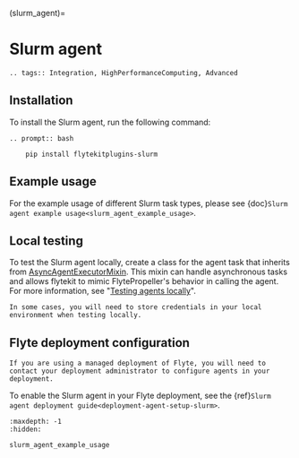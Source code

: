(slurm_agent)=

# Slurm agent

```{eval-rst}
.. tags:: Integration, HighPerformanceComputing, Advanced
```

## Installation

To install the Slurm agent, run the following command:

```{eval-rst}
.. prompt:: bash

    pip install flytekitplugins-slurm
```

## Example usage

For the example usage of different Slurm task types, please see {doc}`Slurm agent example usage<slurm_agent_example_usage>`.

## Local testing

To test the Slurm agent locally, create a class for the agent task that inherits from [AsyncAgentExecutorMixin](https://github.com/flyteorg/flytekit/blob/cd6bd01ad0ba6688afc71a33a59ece53f90e841a/flytekit/extend/backend/base_agent.py#L3). This mixin can handle asynchronous tasks and allows flytekit to mimic FlytePropeller's behavior in calling the agent. For more information, see "[Testing agents locally](https://docs.flyte.org/en/latest/flyte_agents/testing_agents_in_a_local_python_environment.html)".

```{note}
In some cases, you will need to store credentials in your local environment when testing locally.
```

## Flyte deployment configuration

```{note}
If you are using a managed deployment of Flyte, you will need to contact your deployment administrator to configure agents in your deployment.
```

To enable the Slurm agent in your Flyte deployment, see the {ref}`Slurm agent deployment guide<deployment-agent-setup-slurm>`.


```{toctree}
:maxdepth: -1
:hidden:

slurm_agent_example_usage
```
